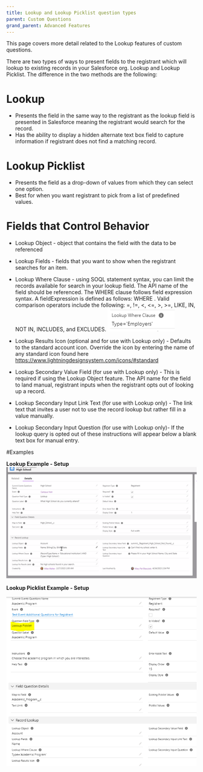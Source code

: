 ```yaml
---
title: Lookup and Lookup Picklist question types
parent: Custom Questions
grand_parent: Advanced Features
---
```



This page covers more detail related to the Lookup features of custom questions.

There are two types of ways to present fields to the registrant which will lookup to existing records in your Salesforce org.  Lookup and Lookup Picklist.  The difference in the two methods are the following:

# Lookup
* Presents the field in the same way to the registrant as the lookup field is presented in Salesforce meaning the registrant would search for the record.
* Has the ability to display a hidden alternate text box field to capture information if registrant does not find a matching record.

# Lookup Picklist
* Presents the field as a drop-down of values from which they can select one option.
* Best for when you want registrant to pick from a list of predefined values.


# Fields that Control Behavior
* Lookup Object - object that contains the field with the data to be referenced
* Lookup Fields - fields that you want to show when the registrant searches for an item.
* Lookup Where Clause - using SOQL statement syntax, you can limit the records available for search in your lookup field. The API name of the field should be referenced. The WHERE clause follows field expression syntax. A fieldExpression is defined as follows: WHERE . Valid comparison operators include the following: =, !=, <, <=, >, >=, LIKE, IN, NOT IN, INCLUDES, and EXCLUDES.  ![Where Clause](images/WhereClauseExample.PNG)
    
* Lookup Results Icon (optional and for use with Lookup only) - Defaults to the standard account icon. Override the icon by entering the name of any standard icon found here https://www.lightningdesignsystem.com/icons/#standard
* Lookup Secondary Value Field (for use with Lookup only) - This is required if using the Lookup Object feature. The API name for the field to land manual, registrant inputs when the registrant opts out of looking up a record.
* Lookup Secondary Input Link Text (for use with Lookup only) - The link text that invites a user not to use the record lookup but rather fill in a value manually.
* Lookup Secondary Input Question (for use with Lookup only)- If the lookup query is opted out of these instructions will appear below a blank text box for manual entry.

#Examples

__Lookup Example - Setup__
![Lookup Example Screen](images/Lookup%20Picklist.PNG)


__Lookup Picklist Example - Setup__

![Lookup Picklist Example Screen](images/Lookup_Picklist-Screen1.PNG)


